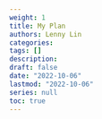 ```yaml
---
weight: 1
title: My Plan
authors: Lenny Lin
categories: 
tags: []
description: 
draft: false
date: "2022-10-06"
lastmod: "2022-10-06"
series: null
toc: true
---
```





